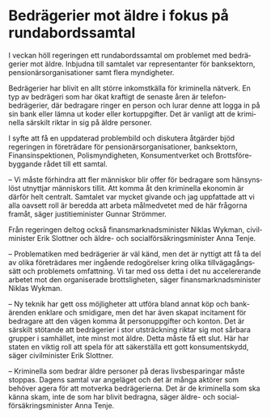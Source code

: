 # Bedrägerier mot äldre i fokus på rundabordssamtal

I veckan höll regeringen ett runda­bords­samtal om problemet med bedrä­gerier mot äldre. Inbjudna till samtalet var represen­tanter för bank­sektorn, pensionärs­organisa­tioner samt flera myndigheter.

Bedrägerier har blivit en allt större inkomst­källa för krimi­nella nätverk. En typ av bedrägeri som har ökat kraftigt de senaste åren är telefon­bedrägerier, där bedra­gare ringer en person och lurar denne att logga in på sin bank eller lämna ut koder eller kort­upp­gifter. Det är vanligt att de krimi­nella särskilt riktar in sig på äldre personer.

I syfte att få en upp­daterad problem­bild och disku­tera åtgärder bjöd regeringen in före­trädare för pensionärs­organisa­tioner, bank­sektorn, Finans­inspek­tionen, Polis­myndig­heten, Konsument­verket och Brotts­före­byggande rådet till ett samtal.

– Vi måste förhindra att fler människor blir offer för bedragare som hänsyns­löst utnyttjar människors tillit. Att komma åt den krimi­nella ekonomin är därför helt centralt. Samtalet var mycket givande och jag uppfattade att vi alla oavsett roll är beredda att arbeta mål­medvetet med de här frågorna framåt, säger justitie­minister Gunnar Strömmer.

Från regeringen deltog också finans­marknads­minister Niklas Wykman, civil­minister Erik Slottner och äldre- och social­försäkrings­minister Anna Tenje.

– Problema­tiken med bedrägerier är väl känd, men det är nyttigt att få ta del av olika före­trädares mer ingående redo­görelser kring olika tillväga­gångs­sätt och problemets omfattning. Vi tar med oss detta i det nu accele­rerande arbetet mot den organi­serade brotts­ligheten, säger finans­marknads­minister Niklas Wykman.

– Ny teknik har gett oss möjlig­heter att utföra bland annat köp och bank­ärenden enklare och smidigare, men det har även skapat incita­ment för bedra­gare att den vägen komma åt person­uppgifter och konton. Det är särskilt stötande att bedrägerier i stor utsträck­ning riktar sig mot sårbara grupper i samhället, inte minst mot äldre. Detta måste få ett slut. Här har staten en viktig roll att spela för att säker­ställa ett gott konsument­skydd, säger civil­minister Erik Slottner.

– Kriminella som bedrar äldre personer på deras livs­besparingar måste stoppas. Dagens samtal var angeläget och det är många aktörer som behöver agera för att motverka bedräge­rierna. Det är de krimi­nella som ska känna skam, inte de som har blivit bedragna, säger äldre- och social­försäkrings­minister Anna Tenje.
